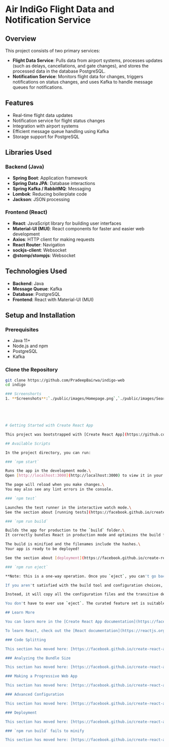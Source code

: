 # Air IndiGo Flight Data and Notification Service

## Overview

This project consists of two primary services:
- **Flight Data Service**: Pulls data from airport systems, processes updates (such as delays, cancellations, and gate changes), and stores the processed data in the database  PostgreSQL.
- **Notification Service**: Monitors flight data for changes, triggers notifications on status changes, and uses Kafka to handle message queues for notifications.

## Features

- Real-time flight data updates
- Notification service for flight status changes
- Integration with airport systems
- Efficient message queue handling using Kafka 
- Storage support for   PostgreSQL

## Libraries Used

### Backend (Java)
- **Spring Boot**: Application framework
- **Spring Data JPA**: Database interactions
- **Spring Kafka / RabbitMQ**: Messaging
- **Lombok**: Reducing boilerplate code
- **Jackson**: JSON processing

### Frontend (React)
- **React**: JavaScript library for building user interfaces
- **Material-UI (MUI)**: React components for faster and easier web development
- **Axios**: HTTP client for making requests
- **React Router**: Navigation
- **sockjs-client**: Websocket
- **@stomp/stompjs**: Websocket

## Technologies Used

- **Backend**: Java
- **Message Queue**: Kafka 
- **Database**:   PostgreSQL
- **Frontend**: React with Material-UI (MUI)


## Setup and Installation

### Prerequisites

- Java 11+
- Node.js and npm
- PostgreSQL
- Kafka

### Clone the Repository

```bash
git clone https://github.com/PradeepBairwa/indigo-web
cd indigo

### Screenshorts
1. **Screenshots**:`./public/images/Homepage.png`,`./public/images/Search.png`,`./public/images/flight-status.png`,`./public/images/Push-Notification.png`





# Getting Started with Create React App

This project was bootstrapped with [Create React App](https://github.com/facebook/create-react-app).

## Available Scripts

In the project directory, you can run:

### `npm start`

Runs the app in the development mode.\
Open [http://localhost:3000](http://localhost:3000) to view it in your browser.

The page will reload when you make changes.\
You may also see any lint errors in the console.

### `npm test`

Launches the test runner in the interactive watch mode.\
See the section about [running tests](https://facebook.github.io/create-react-app/docs/running-tests) for more information.

### `npm run build`

Builds the app for production to the `build` folder.\
It correctly bundles React in production mode and optimizes the build for the best performance.

The build is minified and the filenames include the hashes.\
Your app is ready to be deployed!

See the section about [deployment](https://facebook.github.io/create-react-app/docs/deployment) for more information.

### `npm run eject`

**Note: this is a one-way operation. Once you `eject`, you can't go back!**

If you aren't satisfied with the build tool and configuration choices, you can `eject` at any time. This command will remove the single build dependency from your project.

Instead, it will copy all the configuration files and the transitive dependencies (webpack, Babel, ESLint, etc) right into your project so you have full control over them. All of the commands except `eject` will still work, but they will point to the copied scripts so you can tweak them. At this point you're on your own.

You don't have to ever use `eject`. The curated feature set is suitable for small and middle deployments, and you shouldn't feel obligated to use this feature. However we understand that this tool wouldn't be useful if you couldn't customize it when you are ready for it.

## Learn More

You can learn more in the [Create React App documentation](https://facebook.github.io/create-react-app/docs/getting-started).

To learn React, check out the [React documentation](https://reactjs.org/).

### Code Splitting

This section has moved here: [https://facebook.github.io/create-react-app/docs/code-splitting](https://facebook.github.io/create-react-app/docs/code-splitting)

### Analyzing the Bundle Size

This section has moved here: [https://facebook.github.io/create-react-app/docs/analyzing-the-bundle-size](https://facebook.github.io/create-react-app/docs/analyzing-the-bundle-size)

### Making a Progressive Web App

This section has moved here: [https://facebook.github.io/create-react-app/docs/making-a-progressive-web-app](https://facebook.github.io/create-react-app/docs/making-a-progressive-web-app)

### Advanced Configuration

This section has moved here: [https://facebook.github.io/create-react-app/docs/advanced-configuration](https://facebook.github.io/create-react-app/docs/advanced-configuration)

### Deployment

This section has moved here: [https://facebook.github.io/create-react-app/docs/deployment](https://facebook.github.io/create-react-app/docs/deployment)

### `npm run build` fails to minify

This section has moved here: [https://facebook.github.io/create-react-app/docs/troubleshooting#npm-run-build-fails-to-minify](https://facebook.github.io/create-react-app/docs/troubleshooting#npm-run-build-fails-to-minify)
